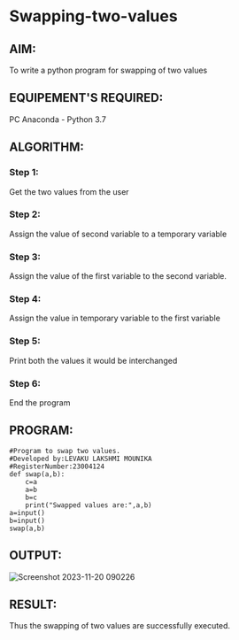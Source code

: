 # Swapping-two-values
## AIM:
To write a python program for swapping of two values
## EQUIPEMENT'S REQUIRED: 
PC
Anaconda - Python 3.7
## ALGORITHM: 
### Step 1:
Get the two values from the user
### Step 2: 
Assign the value of second variable to a temporary variable 
### Step 3: 
Assign the value of the first variable to the second variable.
### Step 4:  
Assign the value in temporary variable to the first variable
### Step 5: 
Print both the values it would be interchanged
### Step 6: 
End the program
## PROGRAM:
```
#Program to swap two values.
#Developed by:LEVAKU LAKSHMI MOUNIKA 
#RegisterNumber:23004124
def swap(a,b):
    c=a
    a=b
    b=c
    print("Swapped values are:",a,b)
a=input()
b=input()
swap(a,b)
```

## OUTPUT:
![Screenshot 2023-11-20 090226](https://github.com/mounika2005/Swapping-two-values/assets/145633112/b3d99b4d-26bb-4c14-83fe-0d07b2c77b5b)

## RESULT:
Thus the swapping of two values are successfully executed.



